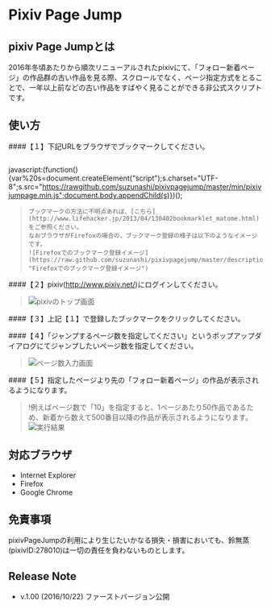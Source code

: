 Pixiv Page Jump
==========

pixiv Page Jumpとは
-------------
2016年冬頃あたりから順次リニューアルされたpixivにて、「フォロー新着ページ」の作品群の古い作品を見る際、スクロールでなく、ページ指定方式をとることで、一年以上前などの古い作品をすばやく見ることができる非公式スクリプトです。

使い方
-------------
####【１】下記URLをブラウザでブックマークしてください。  
>```javascript
javascript:(function(){var%20s=document.createElement("script");s.charset="UTF-8";s.src="https://rawgithub.com/suzunashi/pixivpagejump/master/min/pixivjumpage.min.js";document.body.appendChild(s)})();
>```  
>ブックマークの方法に不明点あれば、[こちら](http://www.lifehacker.jp/2013/04/130402bookmarklet_matome.html)をご参照ください。  
>なおブラウザがFirefoxの場合の、ブックマーク登録の様子は以下のようなイメージです。  
>![Firefoxでのブックマーク登録イメージ](https://raw.github.com/suzunashi/pixivpagejump/master/description/firefox_bookmark.jpg "Firefoxでのブックマーク登録イメージ")  

####【２】pixiv(http://www.pixiv.net/)にログインしてください。
>![pixivのトップ画面](https://raw.github.com/suzunashi/pixivpagejump/master/description/pixiv_top.jpg "pixivのトップ画面")  

####【３】上記【１】で登録したブックマークをクリックしてください。

####【４】「ジャンプするページ数を指定してください」というポップアップダイアログにてジャンプしたいページ数を指定してください。
>![ページ数入力画面](https://raw.github.com/suzunashi/pixivpagejump/master/description/popup_dialog.jpg "ページ数入力画面")  

####【５】指定したページより先の「フォロー新着ページ」の作品が表示されるようになります。
>!例えばページ数で「10」を指定すると、1ページあたり50作品であるため、新着から数えて500番目以降の作品が表示されるようになります。
>![実行結果](https://raw.github.com/suzunashi/pixivpagejump/master/description/result.jpg "実行結果")  

対応ブラウザ
-------------
* Internet Explorer  
* Firefox  
* Google Chrome  

免責事項
-------------
pixivPageJumpの利用により生じたいかなる損失・損害においても、鈴無蒸(pixivID:278010)は一切の責任を負わないものとします。

Release Note
-------------
* v.1.00 (2016/10/22) ファーストバージョン公開
